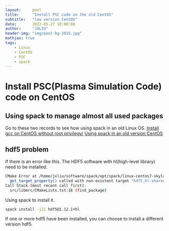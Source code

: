 ```yaml
---
layout:     post
title:      "Install PSC code on the old CentOS"
subtitle:   "low version CentOS"
date:       2022-05-27 10:00:00
author:     "JXLIU"
header-img: "img/post-bg-2015.jpg"
mathjax: true
tags:
    - Linux
    - CentOS
    - PSC
    - spack
---
```


# Install PSC(Plasma Simulation Code) code on CentOS

## Using spack to manage almost all used packages

Go to these two records to see how using spack in an old Linux OS.
[Install gcc on CentOS without root privilegy/](https://jiaxing-liu.github.io/2022/05/23/Install-gcc-on-CentOS-without-root-privilegy/)
[Using spack in an old version CentOS](https://jiaxing-liu.github.io/2022/05/23/Using-spack-in-an-old-version-CentOS/)

## hdf5 problem

If there is an error like this. The HDF5 software with hl(high-level library) need to be installed.
```bash
CMake Error at /home/jxliu/software/spack/opt/spack/linux-centos7-skylake_avx512/gcc-11.2.0/cmake-3.23.1-bbc6pttbzqq6ahmubfxj7spidrxhhha5/share/cmake-3.23/Modules/FindHDF5.cmake:563 (get_target_property):
  get_target_property() called with non-existent target "hdf5_hl-shared".
Call Stack (most recent call first):
  src/libmrc/CMakeLists.txt:16 (find_package)
```

Using spack to install it.

```bash
spack install -j21 hdf5@1.12.1+hl
```

If one or more hdf5 have been installed, you can choose to install a different version hdf5.
